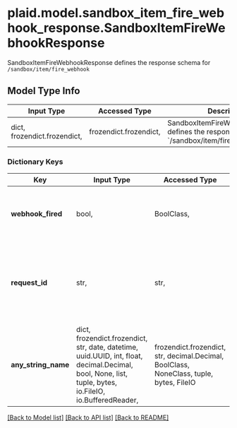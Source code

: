 # plaid.model.sandbox_item_fire_webhook_response.SandboxItemFireWebhookResponse

SandboxItemFireWebhookResponse defines the response schema for `/sandbox/item/fire_webhook`

## Model Type Info
Input Type | Accessed Type | Description | Notes
------------ | ------------- | ------------- | -------------
dict, frozendict.frozendict,  | frozendict.frozendict,  | SandboxItemFireWebhookResponse defines the response schema for &#x60;/sandbox/item/fire_webhook&#x60; | 

### Dictionary Keys
Key | Input Type | Accessed Type | Description | Notes
------------ | ------------- | ------------- | ------------- | -------------
**webhook_fired** | bool,  | BoolClass,  | Value is &#x60;true&#x60;  if the test&#x60; webhook_code&#x60;  was successfully fired. | 
**request_id** | str,  | str,  | A unique identifier for the request, which can be used for troubleshooting. This identifier, like all Plaid identifiers, is case sensitive. | 
**any_string_name** | dict, frozendict.frozendict, str, date, datetime, uuid.UUID, int, float, decimal.Decimal, bool, None, list, tuple, bytes, io.FileIO, io.BufferedReader,  | frozendict.frozendict, str, decimal.Decimal, BoolClass, NoneClass, tuple, bytes, FileIO | any string name can be used but the value must be the correct type | [optional]

[[Back to Model list]](../../README.md#documentation-for-models) [[Back to API list]](../../README.md#documentation-for-api-endpoints) [[Back to README]](../../README.md)

